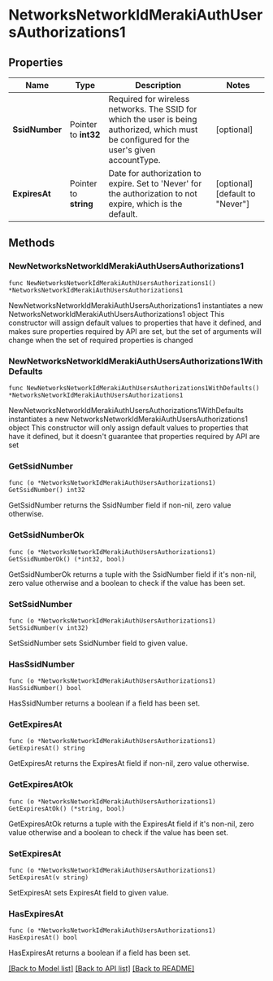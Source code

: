 # NetworksNetworkIdMerakiAuthUsersAuthorizations1

## Properties

Name | Type | Description | Notes
------------ | ------------- | ------------- | -------------
**SsidNumber** | Pointer to **int32** | Required for wireless networks. The SSID for which the user is being authorized, which must be configured for the user&#39;s given accountType. | [optional] 
**ExpiresAt** | Pointer to **string** | Date for authorization to expire. Set to &#39;Never&#39; for the authorization to not expire, which is the default. | [optional] [default to "Never"]

## Methods

### NewNetworksNetworkIdMerakiAuthUsersAuthorizations1

`func NewNetworksNetworkIdMerakiAuthUsersAuthorizations1() *NetworksNetworkIdMerakiAuthUsersAuthorizations1`

NewNetworksNetworkIdMerakiAuthUsersAuthorizations1 instantiates a new NetworksNetworkIdMerakiAuthUsersAuthorizations1 object
This constructor will assign default values to properties that have it defined,
and makes sure properties required by API are set, but the set of arguments
will change when the set of required properties is changed

### NewNetworksNetworkIdMerakiAuthUsersAuthorizations1WithDefaults

`func NewNetworksNetworkIdMerakiAuthUsersAuthorizations1WithDefaults() *NetworksNetworkIdMerakiAuthUsersAuthorizations1`

NewNetworksNetworkIdMerakiAuthUsersAuthorizations1WithDefaults instantiates a new NetworksNetworkIdMerakiAuthUsersAuthorizations1 object
This constructor will only assign default values to properties that have it defined,
but it doesn't guarantee that properties required by API are set

### GetSsidNumber

`func (o *NetworksNetworkIdMerakiAuthUsersAuthorizations1) GetSsidNumber() int32`

GetSsidNumber returns the SsidNumber field if non-nil, zero value otherwise.

### GetSsidNumberOk

`func (o *NetworksNetworkIdMerakiAuthUsersAuthorizations1) GetSsidNumberOk() (*int32, bool)`

GetSsidNumberOk returns a tuple with the SsidNumber field if it's non-nil, zero value otherwise
and a boolean to check if the value has been set.

### SetSsidNumber

`func (o *NetworksNetworkIdMerakiAuthUsersAuthorizations1) SetSsidNumber(v int32)`

SetSsidNumber sets SsidNumber field to given value.

### HasSsidNumber

`func (o *NetworksNetworkIdMerakiAuthUsersAuthorizations1) HasSsidNumber() bool`

HasSsidNumber returns a boolean if a field has been set.

### GetExpiresAt

`func (o *NetworksNetworkIdMerakiAuthUsersAuthorizations1) GetExpiresAt() string`

GetExpiresAt returns the ExpiresAt field if non-nil, zero value otherwise.

### GetExpiresAtOk

`func (o *NetworksNetworkIdMerakiAuthUsersAuthorizations1) GetExpiresAtOk() (*string, bool)`

GetExpiresAtOk returns a tuple with the ExpiresAt field if it's non-nil, zero value otherwise
and a boolean to check if the value has been set.

### SetExpiresAt

`func (o *NetworksNetworkIdMerakiAuthUsersAuthorizations1) SetExpiresAt(v string)`

SetExpiresAt sets ExpiresAt field to given value.

### HasExpiresAt

`func (o *NetworksNetworkIdMerakiAuthUsersAuthorizations1) HasExpiresAt() bool`

HasExpiresAt returns a boolean if a field has been set.


[[Back to Model list]](../README.md#documentation-for-models) [[Back to API list]](../README.md#documentation-for-api-endpoints) [[Back to README]](../README.md)


